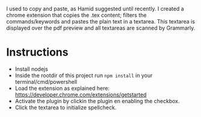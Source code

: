 I used to copy and paste, as Hamid suggested until recently. I created a chrome extension that copies the .tex content; filters the commands/keywords and pastes the plain text in a textarea. This textarea is displayed over the pdf preview and all textareas are scanned by Grammarly.


# Instructions

  - Install nodejs
  - Inside the rootdir of this project run `npm install` in your terminal/cmd/powershell
  - Load the extension as explained here: https://developer.chrome.com/extensions/getstarted
  - Activate the plugin by clickin the plugin en enabling the checkbox.
  - Click the textarea to initialize spellcheck.
